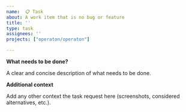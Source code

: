```yaml
---
name:  📋 Task
about: A work item that is no bug or feature
title: ''
type: task
assignees: ''
projects: ["operaton/operaton"]

---
```


**What needs to be done?**

A clear and concise description of what needs to be done.

**Additional context**

Add any other context the task request here (screenshots, considered alternatives, etc.).
